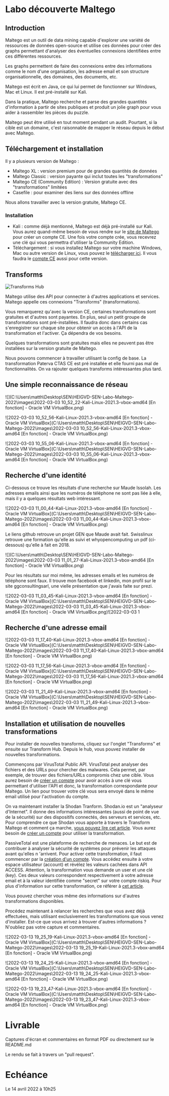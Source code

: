 # Labo découverte Maltego

## Introduction

Maltego est un outil de data mining capable d'explorer une variété de ressources de données open-source et utilise ces données pour créer des graphs permettant d'analyser des éventuelles connexions identifiées entre ces différentes ressources.

Les graphs permettent de faire des connexions entre des informations comme le nom d'une organisation, les adresse email et son structure organisationnelle, des domaines, des documents, etc.

Maltego est écrit en Java, ce qui lui permet de fonctionner sur Windows, Mac et Linux. Il est pré-installé sur Kali.

Dans la pratique, Maltego recherche et parse des grandes quantités d'information à partir de sites publiques et produit un jolie graph pour vous aider à rassembler les pièces du puzzle.

Maltego peut être utilisé en tout moment pendant un audit. Pourtant, si la cible est un domaine, c'est raisonnable de mapper le réseau depuis le début avec Maltego.

## Téléchargement et installation

Il y a plusieurs version de Maltego :

- Maltego XL : version premium pour de grandes quantités de données
- Maltego Classic : version payante qui inclut toutes les "transformations"
- Maltego CE (Community Edition) : Version gratuite avec des "transformations" limitées
- Casefile : pour examiner des liens sur des données offline

Nous allons travailler avec la version gratuite, Maltego CE.

### Installation

- Kali : comme déjà mentionné, Maltego est déjà pré-installé sur Kali. Vous aurez quand-même besoin de vous rendre sur le [site de Maltego](https://www.maltego.com/ce-registration/) pour créer un compte CE. Une fois votre compte crée, vous recevrez une clé qui vous permettra d'utiliser la Community Edition.
- Téléchargement : si vous installez Maltego sur votre machine Windows, Mac ou autre version de Linux, vous pouvez le [télécharger ici](https://www.maltego.com/downloads/). Il vous faudra le [compte CE](https://www.maltego.com/ce-registration/) aussi pour cette version. 

## Transforms

![Transforms Hub](images/transform_hub.png)

Maltego utilise des API pour connecter à d'autres applications et services. Maltego appelle ces connexions "Transforms" (transformations). 

Vous remarquerez qu'avec la version CE, certaines transformations sont gratuites et d'autres sont payantes. En plus, seul un petit groupe de transformations sont pré-installées. Il faudra donc dans certains cas s'enregistrer sur chaque site pour obtenir un accès à l'API de la transformation et l'activer. Ça dépendra de vos besoins.

Quelques transformations sont gratuites mais elles ne peuvent pas être installées sur la version gratuite de Maltego.

Nous pouvons commencer à travailler utilisant la config de base. La transformation Paterva CTAS CE est pré installée et elle fourni pas mal de fonctionnalités. On va rajouter quelques transforms intéressantes plus tard. 

## Une simple reconnaissance de réseau



![](C:\Users\matth\Desktop\SEN\HEIGVD-SEN-Labo-Maltego-2022\images\2022-03-03 10_52_22-Kali-Linux-2021.3-vbox-amd64 [En fonction] - Oracle VM VirtualBox.png)

![2022-03-03 10_52_56-Kali-Linux-2021.3-vbox-amd64 [En fonction] - Oracle VM VirtualBox](C:\Users\matth\Desktop\SEN\HEIGVD-SEN-Labo-Maltego-2022\images\2022-03-03 10_52_56-Kali-Linux-2021.3-vbox-amd64 [En fonction] - Oracle VM VirtualBox.png)

![2022-03-03 10_55_06-Kali-Linux-2021.3-vbox-amd64 [En fonction] - Oracle VM VirtualBox](C:\Users\matth\Desktop\SEN\HEIGVD-SEN-Labo-Maltego-2022\images\2022-03-03 10_55_06-Kali-Linux-2021.3-vbox-amd64 [En fonction] - Oracle VM VirtualBox.png)



## Recherche d'une identité

Ci-dessous ce trouve les résultats d'une recherche sur Maude Issolah. Les adresses emails ainsi que les numéros de téléphone ne sont pas liée à elle, mais il y a quelques résultats web intéressant.  

![2022-03-03 11_00_44-Kali-Linux-2021.3-vbox-amd64 [En fonction] - Oracle VM VirtualBox](C:\Users\matth\Desktop\SEN\HEIGVD-SEN-Labo-Maltego-2022\images\2022-03-03 11_00_44-Kali-Linux-2021.3-vbox-amd64 [En fonction] - Oracle VM VirtualBox.png)

Le liens github retrouve un projet GEN que Maude avait fait. Swisslinux retrouve une formation qu'elle as suivi et whyopencomputing un pdf (ci-dessous) qu'elle à fait en 2018.

![](C:\Users\matth\Desktop\SEN\HEIGVD-SEN-Labo-Maltego-2022\images\2022-03-03 11_01_27-Kali-Linux-2021.3-vbox-amd64 [En fonction] - Oracle VM VirtualBox.png)

Pour les résultats sur moi même, les adresses emails et les numéros de téléphone sont faux. Il trouve mon facebook et linkedin, mon profil sur le site ggconsultingsarl, une vielle présentation que j'avais faite sur prezi.

![2022-03-03 11_03_45-Kali-Linux-2021.3-vbox-amd64 [En fonction] - Oracle VM VirtualBox](C:\Users\matth\Desktop\SEN\HEIGVD-SEN-Labo-Maltego-2022\images\2022-03-03 11_03_45-Kali-Linux-2021.3-vbox-amd64 [En fonction] - Oracle VM VirtualBox.png)![2022-03-03 1

## Recherche d'une adresse email



![2022-03-03 11_17_40-Kali-Linux-2021.3-vbox-amd64 [En fonction] - Oracle VM VirtualBox](C:\Users\matth\Desktop\SEN\HEIGVD-SEN-Labo-Maltego-2022\images\2022-03-03 11_17_40-Kali-Linux-2021.3-vbox-amd64 [En fonction] - Oracle VM VirtualBox.png)

![2022-03-03 11_17_56-Kali-Linux-2021.3-vbox-amd64 [En fonction] - Oracle VM VirtualBox](C:\Users\matth\Desktop\SEN\HEIGVD-SEN-Labo-Maltego-2022\images\2022-03-03 11_17_56-Kali-Linux-2021.3-vbox-amd64 [En fonction] - Oracle VM VirtualBox.png)

![2022-03-03 11_21_49-Kali-Linux-2021.3-vbox-amd64 [En fonction] - Oracle VM VirtualBox](C:\Users\matth\Desktop\SEN\HEIGVD-SEN-Labo-Maltego-2022\images\2022-03-03 11_21_49-Kali-Linux-2021.3-vbox-amd64 [En fonction] - Oracle VM VirtualBox.png)


## Installation et utilisation de nouvelles transformations

Pour installer de nouvelles transforms, cliquez sur l'onglet "Transforms" et ensuite sur Transform Hub. Depuis le hub, vous pouvez installer de nouvelles transformations.

Commençons par VirusTotal Public API. VirusTotal peut analyser des fichiers et des URLs pour chercher des malwares. Cela permet, par exemple, de trouver des fichiers/URLs compromis chez une cible. Vous aurez besoin de [créer un compte]( https://www.virustotal.com/gui/join-us) pour avoir accès à une clé vous permettant d'utiliser l'API et donc, la transformation correspondante pour Maltego. Un lien pour trouver votre clé vous sera envoyé dans le même email utilisé pour l'activation du compte.

On va maintenant installer la Shodan Tranform. Shodan.io est un "analyseur d'Internet". Il donne des informations intéressantes (aussi de point de vue de la sécurité) sur des dispositifs connectés, des serveurs et services, etc. Pour comprendre ce que Shodan vous apporte à travers le Transform Maltego et comment ça marche, [vous pouvez lire cet article](http://maltego.blogspot.com/2016/04/abracadabra-its-shodan-time.html). Vous aurez besoin de [créer un compte](https://account.shodan.io/register) pour utiliser la transformation.

PassiveTotal est une plateforme de recherche de menaces. Le but est de contribuer à analyser la sécurité de systèmes pour prévenir les attaques avant qu'elles n 'arrivent. Pour activer cette transformation, il faut commencer par la [création d'un compte](https://community.riskiq.com/registration). Vous accédez ensuite à votre espace utilisateur (account) et révélez les valeurs cachées dans API ACCESS. Attention, la transformation vous demande un user et une clé (key). Ces deux valeurs correspondent respectivement à votre adresse email et à la valeur identifiée comme "secret" sur votre compte riskiq. Pour plus d'information sur cette transformation, ce référer à [cet article](https://blog.passivetotal.org/brand-new-maltego-transforms-and-code/).

Vous pouvez chercher vous même des informations sur d'autres transformations disponibles.

Procédez maintenant à relancer les recherches que vous avez déjà effectuées, mais utilisant exclusivement les transformations que vous venez d'installer. Est-ce que vous arrivez à trouver d'autres informations ? N'oubliez pas votre capture et commentaires.



![2022-03-13 19_25_19-Kali-Linux-2021.3-vbox-amd64 [En fonction] - Oracle VM VirtualBox](C:\Users\matth\Desktop\SEN\HEIGVD-SEN-Labo-Maltego-2022\images\2022-03-13 19_25_19-Kali-Linux-2021.3-vbox-amd64 [En fonction] - Oracle VM VirtualBox.png)



![2022-03-13 19_24_25-Kali-Linux-2021.3-vbox-amd64 [En fonction] - Oracle VM VirtualBox](C:\Users\matth\Desktop\SEN\HEIGVD-SEN-Labo-Maltego-2022\images\2022-03-13 19_24_25-Kali-Linux-2021.3-vbox-amd64 [En fonction] - Oracle VM VirtualBox.png)

![2022-03-13 19_23_47-Kali-Linux-2021.3-vbox-amd64 [En fonction] - Oracle VM VirtualBox](C:\Users\matth\Desktop\SEN\HEIGVD-SEN-Labo-Maltego-2022\images\2022-03-13 19_23_47-Kali-Linux-2021.3-vbox-amd64 [En fonction] - Oracle VM VirtualBox.png)

# Livrable

Captures d'écran et commentaires en format PDF ou directement sur le README.md

Le rendu se fait à travers un "pull request". 

# Echéance

Le 14 avril 2022 à 10h25
